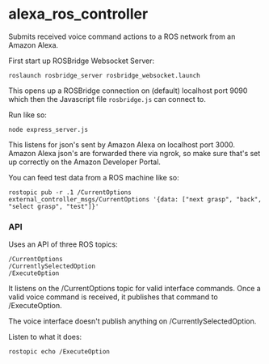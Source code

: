 # alexa_ros_controller
Submits received voice command actions to a ROS network from an Amazon Alexa.


First start up ROSBridge Websocket Server:
    
    roslaunch rosbridge_server rosbridge_websocket.launch

This opens up a ROSBridge connection on (default) localhost port 9090
which then the Javascript file `rosbridge.js` can connect to.

Run like so:
    
    node express_server.js
    
This listens for json's sent by Amazon Alexa on localhost
port 3000. Amazon Alexa json's are forwarded there via ngrok, so make sure
that's set up correctly on the Amazon Developer Portal. 

You can feed test data from a ROS machine like so:

    rostopic pub -r .1 /CurrentOptions external_controller_msgs/CurrentOptions '{data: ["next grasp", "back", "select grasp", "test"]}'


### API

Uses an API of three ROS topics:

    /CurrentOptions
    /CurrentlySelectedOption
    /ExecuteOption

It listens on the /CurrentOptions topic for valid interface commands.
Once a valid voice command is received, it publishes that command to /ExecuteOption.

The voice interface doesn't publish anything on /CurrentlySelectedOption.

Listen to what it does:
    
    rostopic echo /ExecuteOption
